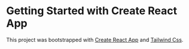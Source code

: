 # Getting Started with Create React App

This project was bootstrapped with [Create React App](https://github.com/facebook/create-react-app) and [Tailwind Css](https://tailwindcss.com/).
